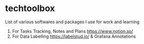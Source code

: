 # techtoolbox
List of various softwares and packages I use for work and learning

1. For Tasks Tracking, Notes and Plans https://www.notion.so/
2. For Data Labelling https://labelstud.io/ & Grafana Annotations
